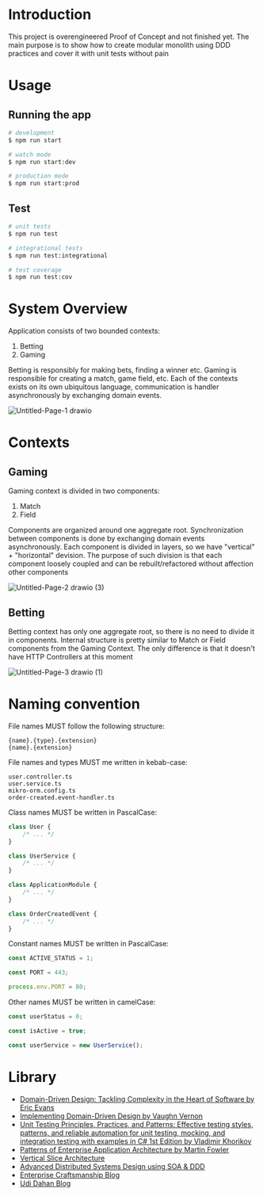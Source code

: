 # Introduction

This project is overengineered Proof of Concept and not finished yet. The main purpose is to show how to create modular monolith using DDD practices and cover it with unit tests without pain

# Usage

## Running the app

```bash
# development
$ npm run start

# watch mode
$ npm run start:dev

# production mode
$ npm run start:prod
```

## Test

```bash
# unit tests
$ npm run test

# integrational tests
$ npm run test:integrational

# test coverage
$ npm run test:cov
```

# System Overview

Application consists of two bounded contexts:

1. Betting
2. Gaming

Betting is responsibly for making bets, finding a winner etc. Gaming is responsible for creating a match, game field, etc.
Each of the contexts exists on its own ubiquitous language, communication is handler asynchronously by exchanging domain events.

![Untitled-Page-1 drawio](https://user-images.githubusercontent.com/40887690/201039370-3c6afefc-d829-4df1-b9eb-17dd061224ee.svg)

# Contexts

## Gaming

Gaming context is divided in two components:

1. Match
2. Field

Components are organized around one aggregate root. Synchronization between components is done by exchanging domain events asynchronously. Each component is divided in layers, so we have "vertical" + "horizontal" devision. The purpose of such division is that each component loosely coupled and can be rebuilt/refactored without affection other components

![Untitled-Page-2 drawio (3)](https://user-images.githubusercontent.com/40887690/201042538-168eb5e8-7d75-49d3-9228-32d5c8674e46.svg)

## Betting

Betting context has only one aggregate root, so there is no need to divide it in components. Internal structure is pretty similar to Match or Field components from the Gaming Context. The only difference is that it doesn't have HTTP Controllers at this moment

![Untitled-Page-3 drawio (1)](https://user-images.githubusercontent.com/40887690/201044345-05511a06-f4b8-410e-8cc1-82ee8d91fc17.svg)

# Naming convention

File names MUST follow the following structure:

```text
{name}.{type}.{extension}
{name}.{extension}
```

File names and types MUST me written in kebab-case:

```text
user.controller.ts
user.service.ts
mikro-orm.config.ts
order-created.event-handler.ts
```

Class names MUST be written in PascalCase:

```typescript
class User {
    /* ... */
}

class UserService {
    /* ... */
}

class ApplicationModule {
    /* ... */
}

class OrderCreatedEvent {
    /* ... */
}
```

Constant names MUST be written in PascalCase:

```typescript
const ACTIVE_STATUS = 1;

const PORT = 443;

process.env.PORT = 80;
```

Other names MUST be written in camelCase:

```typescript
const userStatus = 0;

const isActive = true;

const userService = new UserService();
```

# Library

-   [Domain-Driven Design: Tackling Complexity in the Heart of Software by Eric Evans](https://www.amazon.com/Domain-Driven-Design-Tackling-Complexity-Software/dp/0321125215)
-   [Implementing Domain-Driven Design by Vaughn Vernon](https://www.amazon.com/Implementing-Domain-Driven-Design-Vaughn-Vernon/dp/0321834577)
-   [Unit Testing Principles, Practices, and Patterns: Effective testing styles, patterns, and reliable automation for unit testing, mocking, and integration testing with examples in C# 1st Edition by Vladimir Khorikov ](https://www.amazon.com/Unit-Testing-Principles-Practices-Patterns/dp/1617296279)
-   [Patterns of Enterprise Application Architecture by Martin Fowler](https://www.amazon.com/Patterns-Enterprise-Application-Architecture-Martin/dp/0321127420)
-   [Vertical Slice Architecture](https://jimmybogard.com/vertical-slice-architecture/)
-   [Advanced Distributed Systems Design using SOA & DDD](https://udidahan.com/training/)
-   [Enterprise Craftsmanship Blog](https://enterprisecraftsmanship.com/posts)
-   [Udi Dahan Blog](https://udidahan.com/?blog=true)
